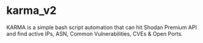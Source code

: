 # karma_v2
KARMA is a simple bash script automation that can hit Shodan Premium API and find active IPs, ASN, Common Vulnerabilities, CVEs &amp; Open Ports.
